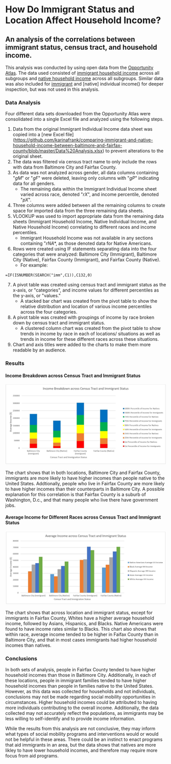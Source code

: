 How Do Immigrant Status and Location Affect Household Income?
======
## An analysis of the correlations between immigrant status, census tract, and household income.

This analysis was conducted by using open data from the [Opportunity Atlas](https://www.opportunityatlas.org/). The data used consisted of [immigrant household income]() across all subgroups and [native household income]() across all subgroups. Similar data was also included for [immigrant]() and [native] individual income() for deeper inspection, but was not used in this analysis.

### Data Analysis

Four different data sets downloaded from the Opportunity Atlas were consolidated into a single Excel file and analyzed using the following steps.
1. Data from the original Immigrant Individual Income data sheet was copied into a [new Excel file] (https://github.com/karinafrank/comparing-immigrant-and-native-household-income-between-baltimore-and-fairfax-county/blob/master/Data%20Analysis.xlsx) to prevent alterations to the original sheet. 
2. The data was filtered via census tract name to only include the rows with data from Baltimore City and Fairfax County.
3. As data was not analyzed across gender, all data columns containing "_gM_" or "_gF_" were deleted, leaving only columns with "_gP_" indicating data for all genders. 
   * The remaining data within the Immigrant Individual Income sheet varied across race, denoted "_rX_", and income percentile, denoted "_pX_". 
4. Three columns were added between all the remaining columns to create space for imported data from the three remaining data sheets.
5. VLOOKUP was used to import appropriate data from the remaining data sheets (Immigrant Household Income, Native Individual Income, and Native Household Income) correlating to different races and income percentiles. 
   * Immigrant Household Income was not available in any sections containing "_rNA_*, as those denoted data for Native Americans.
6. Rows were created using IF statements separating data into the four categories that were analyzed: Baltimore City (Immigrant), Baltimore City (Native), Fairfax County (Immigrant), and Fairfax County (Native).
   * For example:
```
=IF(ISNUMBER(SEARCH("imm",C1)),C132,0)
```
7. A pivot table was created using census tract and immigrant status as the x-axis, or "categories", and income values for different percentiles as the y-axis, or "values."
   * A stacked bar chart was created from the pivot table to show the relative distribution and location of various income percentiles across the four categories. 
8. A pivot table was created with groupings of income by race broken down by census tract and immigrant status.
   * A clustered column chart was created from the pivot table to show trends in income by race in each of locations/ situations as well as trends in income for these different races across these situations.
9. Chart and axis titles were added to the charts to make them more readable by an audience. 

### Results

#### Income Breakdown across Census Tract and Immigrant Status 

![Image description](https://github.com/karinafrank/comparing-immigrant-and-native-household-income-between-baltimore-and-fairfax-county/blob/master/Graph%201.JPG)

The chart shows that in both locations, Baltimore City and Fairfax County, immigrants are more likely to have higher incomes than people native to the United States. Addtionally, people who live in Fairfax County are more likely to have higher incomes than their counterparts in Baltimore City. A possible explanation for this correlation is that Fairfax County is a suburb of Washington, D.c., and that many people who live there have government jobs. 

#### Average Income for Different Races across Census Tract and Immigrant Status

![Image description](https://github.com/karinafrank/comparing-immigrant-and-native-household-income-between-baltimore-and-fairfax-county/blob/master/Graph%202.JPG)

The chart shows that across location and immigrant status, except for immigrants in Fairfax County, Whites have a higher average household income, followed by Asians, Hispanics, and Blacks. Native Americans were found to have income rates similar to Blacks. This chart also shows that within race, average income tended to be higher in Faifax County than in Baltimore City, and that in most cases immigrants had higher household incomes than natives. 


### Conclusions

In both sets of analysis, people in Fairfax County tended to have higher household incomes than those in Baltimore City. Additionally, in each of these locations, people in immigrant families tended to have higher household incomes than people in families native to the United States. However, as this data was collected for households and not individuals, conclusions may not be made regarding social mobility opportunities in circumstances. Higher household incomes could be attributed to having more individuals contributing to the overall income. Additionally, the data collected may not accurately reflect the populations, as immigrants may be less willing to self-identify and to provide income information.

While the results from this analysis are not conclusive, they may inform what types of social mobility programs and interventions would or would not be helpful in these areas. There could be an instinct to enact programs that aid immigrants in an area, but the data shows that natives are more likley to have lower household incomes, and therefore may require more focus from aid programs. 

